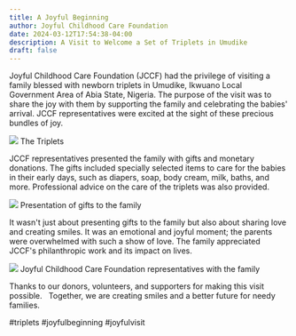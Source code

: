 ```yaml
---
title: A Joyful Beginning
author: Joyful Childhood Care Foundation
date: 2024-03-12T17:54:38-04:00
description: A Visit to Welcome a Set of Triplets in Umudike
draft: false
---
```

Joyful Childhood Care Foundation (JCCF) had the privilege of visiting a family blessed with newborn triplets in Umudike, Ikwuano Local Government Area of Abia State, Nigeria. The purpose of the visit was to share the joy with them by supporting the family and celebrating the babies' arrival. JCCF representatives were excited at the sight of these precious bundles of joy. 

![](/images/whatsapp-image-2024-03-13-at-4.20.48-pm.jpeg)
The Triplets

JCCF representatives presented the family with gifts and monetary donations. The gifts included specially selected items to care for the babies in their early days, such as diapers, soap, body cream, milk, baths, and more. Professional advice on the care of the triplets was also provided.

![](/images/whatsapp-image-2024-03-25-at-8.59.00-am-1-.jpeg)
Presentation of gifts to the family

It wasn't just about presenting gifts to the family but also about sharing love and creating smiles. It was an emotional and joyful moment; the parents were overwhelmed with such a show of love. The family appreciated JCCF's philanthropic work and its impact on lives.

![](/images/whatsapp-image-2024-03-25-at-8.58.59-am.jpeg)
Joyful Childhood Care Foundation representatives with the family

Thanks to our donors, volunteers, and supporters for making this visit possible.   Together, we are creating smiles and a better future for needy families.

 #triplets #joyfulbeginning #joyfulvisit
